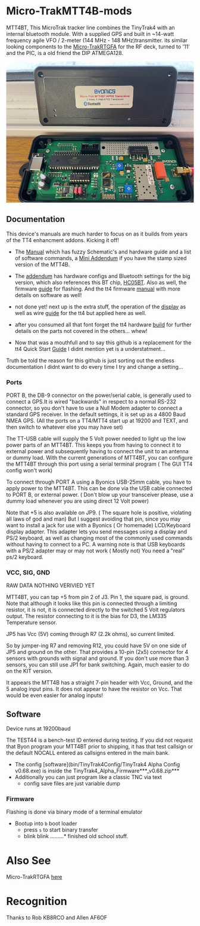 # Micro-TrakMTT4B-mods

MTT4BT, This MicroTrak tracker line combines the TinyTrak4 with an internal bluetooth module. With a supplied GPS and built in ~14-watt frequency agile VFO / 2-meter (144 MHz - 148 MHz)transmitter. its similar looking components to the [Micro-TrakRTGFA](https://github.com/SpudGunMan/Micro-TrakRTGFA-mods) for the RF deck, turned to '11' and the PIC, is a old friend the DIP ATMEGA128.



![hardware](img/mtt4b.jpeg)

## Documentation
This device's manuals are much harder to focus on as it builds from years of the TT4 enhancment addons.
Kicking it off!

 - The [Manual](doc/MTT4B_Manual_v1.0.pdf) which has fuzzy Schematic's and hardware guide and a list of software commands, a [Mini Addendum](doc/MTT4B-Mini_Addendum.pdf) if you have the stamp sized version of the MTT4B. 

 - The [addendum](doc/MTT4BT_Manual_Addendum.pdf) has hardware configs and Bluetooth settings for the big version, which also references this BT chip, [HC05BT](doc/HC05BT.pdf). Also as well, the firmware [guide](doc/TinyTrak4_Firmware_Manual_v1.1.pdf) for flashing. And the tt4 firmware [manual](tt4/TinyTrak4_Alpha_Firmware_Manual_v0.72.pdf) with more details on software as well!

 - not done yet! next up is the extra stuff, the operation of the [display](tt4/tt4_display_v1.3.pdf) as well as wire [guide](tt4/tt4_display_wiring.pdf) for the tt4 but applied here as well.

 - after you consumed all that font forget the tt4 hardware [build](tt4/TinyTrak4_Built_Hardware_Manual_v8.pdf) for further details on the parts not covered in the others... whew!

-  Now that was a mouthfull and to say this github is a replacement for the tt4 Quick Start [Guide](tt4/TinyTrak4_Quick_Start_Guide_v0.7.pdf) I didnt mention yet is a understatment...

Truth be told the reason for this github is just sorting out the endless documentation I didnt want to do every time I try and change a setting...

### Ports

PORT B, the DB-9 connector on the power/serial cable, is generally used to connect a GPS.It is wired "backwards" in respect to a normal RS-232 connector, so you don't have to use a Null Modem adapter to connect a standard GPS receiver. In the default settings, it is set up as a 4800 Baud NMEA GPS. (All the ports on a TT4/MTT4 start up at 19200 and TEXT, and then switch to whatever else you may have set) 

The TT-USB cable will supply the 5 Volt power needed to light up the low power parts of an MTT4BT. This keeps you from having to connect it to external power and subsequently having to connect the unit to an antenna or dummy load. With the current generations of MTT4BT, you can configure the MTT4BT through this port using a serial terminal program ( The GUI TT4 config won't work) 

To connect through PORT A using a Byonics USB-25mm cable, you have to apply power to the MTT4BT. This can be done via the USB cable connected to PORT B, or external power. ( Don't blow up your transceiver please, use a dummy load  whenever you are using direct 12 Volt power) 

Note that +5 is also available on JP9. ( The square hole is positive, violating all laws of god and man) But I suggest avoiding that pin, since you may want to install a jack for use with a Byonics ( Or homemade) LCD/Keyboard display adapter. This adapter lets you send messages using a display and PS/2 keyboard, as well as changing most of the commonly used commands without having to connect to a PC. A warning note is that USB keyboards with a PS/2 adapter may or may not work ( Mostly not) You need a "real" ps/2 keyboard. 

### VCC, SIG, GND

RAW DATA NOTHING VERIVIED YET


MTT4BT, you can tap +5 from pin 2 of J3.  Pin 1, the square pad, is ground. Note that although it looks like this pin is connected through a limiting resistor, it is not, it is connected directly to the switched 5 Volt regulators output. The resistor connecting to it is the bias for D3, the LM335 Temperature sensor.

JP5 has Vcc (5V) coming through R7 (2.2k ohms), so current limited.

So by jumper-ing R7 and removing R12, you could have 5V on one side of JP5 and ground on the other.
That provides a 10-pin (2x5) connector for 4 sensors with grounds with signal and ground.
If you don't use more than 3 sensors, you can still use JP1 for bank switching.
Again, much easier to do on the KIT version.

It appears the MTT4B has a straight 7-pin header with Vcc, Ground, and the 5 analog input pins.
It does not appear to have the resistor on Vcc.
That would be even easier for analog inputs!


## Software
Device runs at 19200baud

The TEST44 is a bench-test ID entered during testing. If you did not request that Byon program your MTT4BT prior to shipping, it has that test callsign or the default NOCALL entered as callsigns entered in the main bank. 

 - The config [software](bin/TinyTrak4Config/TinyTrak4 Alpha Config v0.68.exe) is inside the TinyTrak4_Alpha_Firmware***_v0.68.zip***
 - Additionally you can just program like a classic TNC via text
   - config save files are just variable dump

### Firmware
Flashing is done via binary mode of a terminal emulator
 - Bootup into `b` boot loader
    - press `s` to start binary transfer
    - blink blink .........* finished old school stuff.











# Also See
Micro-TrakRTGFA [here](https://github.com/SpudGunMan/Micro-TrakRTGFA-mods)

# Recognition
Thanks to Rob KB8RCO and Allen AF6OF
